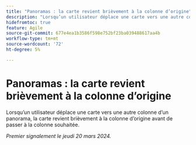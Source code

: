 ```yaml
---
title: "Panoramas : la carte revient brièvement à la colonne d’origine"
description: "Lorsqu’un utilisateur déplace une carte vers une autre colonne d’un panorama, la carte revient brièvement à la colonne d’origine avant de passer à la colonne souhaitée."
hidefromtoc: true
feature: Agile
source-git-commit: 677e4ea1b3586f598e752bf23ba039488617aa4b
workflow-type: tm+mt
source-wordcount: '72'
ht-degree: 5%

---
```



# Panoramas : la carte revient brièvement à la colonne d’origine

Lorsqu’un utilisateur déplace une carte vers une autre colonne d’un panorama, la carte revient brièvement à la colonne d’origine avant de passer à la colonne souhaitée.

_Premier signalement le jeudi 20 mars 2024._
